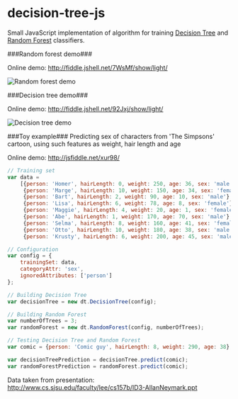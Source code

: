 decision-tree-js
================

Small JavaScript implementation of algorithm for training [Decision Tree](http://en.wikipedia.org/wiki/Decision_tree) and [Random Forest](http://en.wikipedia.org/wiki/Random_forest) classifiers.

###Random forest demo###

Online demo: http://fiddle.jshell.net/7WsMf/show/light/

![Random forest demo](https://raw.github.com/lagodiuk/decision-tree-js/master/random-forest-demo/demo_2d.png)

###Decision tree demo###

Online demo: http://fiddle.jshell.net/92Jxj/show/light/

![Decision tree demo](https://raw.github.com/lagodiuk/decision-tree-js/master/decision-tree-demo/demo_2d.png)

###Toy example###
Predicting sex of characters from 'The Simpsons' cartoon, using such features as weight, hair length and age

Online demo: http://jsfiddle.net/xur98/
```javascript
// Training set
var data = 
    [{person: 'Homer', hairLength: 0, weight: 250, age: 36, sex: 'male'},
     {person: 'Marge', hairLength: 10, weight: 150, age: 34, sex: 'female'},
     {person: 'Bart', hairLength: 2, weight: 90, age: 10, sex: 'male'},
     {person: 'Lisa', hairLength: 6, weight: 78, age: 8, sex: 'female'},
     {person: 'Maggie', hairLength: 4, weight: 20, age: 1, sex: 'female'},
     {person: 'Abe', hairLength: 1, weight: 170, age: 70, sex: 'male'},
     {person: 'Selma', hairLength: 8, weight: 160, age: 41, sex: 'female'},
     {person: 'Otto', hairLength: 10, weight: 180, age: 38, sex: 'male'},
     {person: 'Krusty', hairLength: 6, weight: 200, age: 45, sex: 'male'}];

// Configuration
var config = {
    trainingSet: data, 
    categoryAttr: 'sex', 
    ignoredAttributes: ['person']
};

// Building Decision Tree
var decisionTree = new dt.DecisionTree(config);

// Building Random Forest
var numberOfTrees = 3;
var randomForest = new dt.RandomForest(config, numberOfTrees);

// Testing Decision Tree and Random Forest
var comic = {person: 'Comic guy', hairLength: 8, weight: 290, age: 38};

var decisionTreePrediction = decisionTree.predict(comic);
var randomForestPrediction = randomForest.predict(comic);
```
Data taken from presentation: http://www.cs.sjsu.edu/faculty/lee/cs157b/ID3-AllanNeymark.ppt
